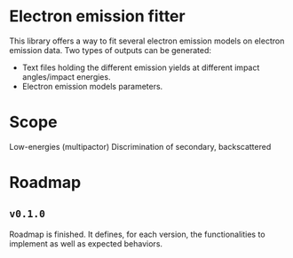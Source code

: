 Electron emission fitter
========================
This library offers a way to fit several electron emission models on electron emission data.
Two types of outputs can be generated:
- Text files holding the different emission yields at different impact angles/impact energies.
- Electron emission models parameters.

Scope
=====
Low-energies (multipactor)
Discrimination of secondary, backscattered

Roadmap
=======

`v0.1.0`
--------
Roadmap is finished.
It defines, for each version, the functionalities to implement as well as expected behaviors.
